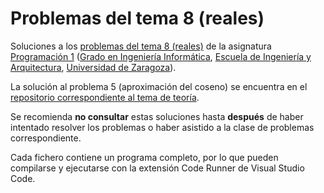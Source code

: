 # Problemas del tema 8 (reales)

Soluciones a los [problemas del tema 8 (reales)](https://prog1-eina.github.io/transparencias/pbs-tema-08-reales.pdf) de la asignatura [Programación 1](https://github.com/prog1-eina) ([Grado en Ingeniería Informática](https://webdiis.unizar.es/~silarri/coordinadorGrado/), [Escuela de Ingeniería y Arquitectura](https://eina.unizar.es/), [Universidad de Zaragoza](https://www.unizar.es/)).

La solución al problema 5 (aproximación del coseno) se encuentra en el
[repositorio correspondiente al tema de teoría](https://github.com/prog1-eina/tema-08-reales).

Se recomienda **no consultar** estas soluciones hasta **después** de haber intentado resolver los problemas o haber asistido a la clase de problemas correspondiente.

Cada fichero contiene un programa completo, por lo que pueden compilarse y ejecutarse con la extensión Code Runner de Visual Studio Code.
